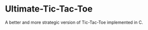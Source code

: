 Ultimate-Tic-Tac-Toe
====================

A better and more strategic version of Tic-Tac-Toe implemented in C.
